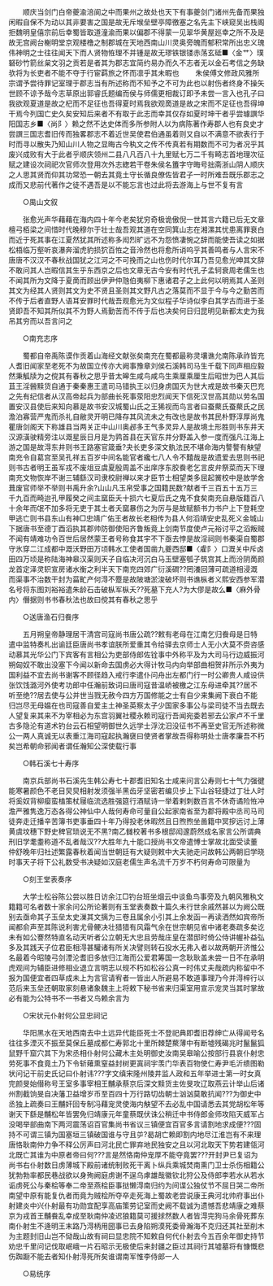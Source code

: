 <!-- { "loadSidebar": true } -->
　　顺庆当剑门白帝夔渝涪阆之中而果州之故处也天下有事夔剑门诸州先备而果独闲暇自保不为动以其非要害之国是故无斥堠垒壁亭障徼塞之名先主下峡窥吴出栈阁拒魏明皇僖宗前后幸蜀皆取道潼渝而果以偏郡不得蒙一见翠华黄屋廵幸之所不及是故无宫阙台榭明堂京观楼橹之制郡城在天地西南山川灵奥旁魄而郁积常所出忠义瑰伟神明之士往往闻天下而人贤物恠理不并锺是故无璆铁银镂赤荡玄砥■〈金艹〉璞砮砂竹箭丝枲文羽之贡若是者其为郡志宜简约易办而久不志者无以金石考信之务缺欤将为长吏者不能不夺于行宦羁旅之怀而凛乎其未暇也 
　　朱侯傅文修政风雅所宗谓予尝待罪记室理于郡志当有所述称而不知予之不可为此也以射伤者终身不操矢世顾不谅予哉今志草原出郭睿氏题编而侯与师儒更相裁订即予未尝一言入也孔子曰我欲观夏道是故之杞而不足征也吾得夏时焉我欲观啇道是故之宋而不足征也吾得坤干焉今列国亡史久矣安知后来者不有取于此志而幸其仅存如夏时坤干者乎尝璩譔华阳国志乡■〈尚阝〉赖之然不达史体而多所参附人以为病陈著作寿郡人也有良史才尝譔三国志耆旧传而独畧郡志不着近世吴使君伯通虽着则又自以不满意不欲表行于时而寻以散失乃知山川人物之显晦古今秇文之传不传真若有期数而不可为者况乎其废兴成败有大于此者乎顺庆领州二县八凡百八十九里赋七万二千有畸志首地理次征赋之建设次祠祀次官师次登用次外志緫若干卷朱侯名簠字守晦号拙斋浙山阴人顺庆之人思其贤而仰其功常恐一朝去其竟土守长循良僚佐皆君子一时所难吾既乐郡志之成而又悲前代著作之徒不遇吾是以不能忘言也过此将去游海上与世不复有言 

　　○禺山文叙 

　　张愈光声华藉藉在海内四十年今老矣犹穷奇极诡傲倪一世其言六籍已后无文章檀弓栢梁之间惜时代晚穆尔于壮士哉吾观其道在空同箕山志在湘漯其忧患离罪衰白而近于死其事在江夏然犹其所述称多闳烈旷远不为怨愤凄惋之辞而能使吾读之如据松梧临万壑听哀瀑奔溜虎豹损狖百恠之音泠然也将愈所诮呜乎其善鸣者与人言宋不唐唐不汉汉不春秋战国犹之江河之不可挽而之山也伤时代尔耳乃吾见愈光呻其文辞不敢问其人岂暇信其生乎东西京之后也文章无古今安有时代孔子孟轲衰周老儒生也不闻其所为文降于夏啇而顾出伊尹仲虺伯夷柳下惠诸君子之上此何以明焉其人圣则其文为经其人贤则其文为史不贤且圣则其文野凡古之落莫而不显于今与今之勤苦而不传于后者直野人语耳安罪时代哉吾观愈光为文似程子华诗似李白其学古而进于圣贤即吾不知其所似其不为野人焉勤苦而不传于后也决矣何日归昆明见新都太史为我吊其穷而以吾言问之 

　　○南充志序 

　　蜀都自帝禹陈谟作贡着山海经文献张矣南充在蜀都最称灵壤谯允南陈承祚皆充人耆旧闻家至老死不为故国立传亦大阙事豫章刘侯石溪韩司马生千载下同声相应毅然秉觚牍为之傥其有春秋之思乎昔太皞生咸鸟咸鸟生乘厘乘厘生后昭世为巴人其后苴王淫醟黩货自通于秦秦惠王遣司马错执王以归身虏国灭为世大戒是故书秦灭巴充之先有纪信者从汉高帝起兵为部曲长死事荥阳忠烈闻天下信死汉世高其勋以劳名国置安汉县使后来知向慕是故书安汉城蜀山氏之王狶视而鸟言者曰蚕藂氏蚕藂氏之民澹泊寡营严鬼而杀礼自敝灵开明已降存其风流未之有改也是故书其民朴野淳厚尚鬼瞿唐剑阁天下称雄县当两关正中山川奥邲多王气多灵异人是故境土形胜则书东井天汉源潢驶精旁注以溉星辰日月是为鹑首县在天官东井分野盖入参一度而强凡江海上游之国是故淂东井则书王路塞官箴垂?夬长吏多深文骫法民不堪命海内謷謷有觖望南充令自葛宫至吴孔祥五百岁中间名能官者纔七八人令不囏哉是故遗爱去思则书祀则书古者明王虽军戎不废俎豆虞夏殷周盖不出庠序东胶飬老乞言皮弁祭菜而天下理南充文物恢岸不谢三辅繇汉司隶校尉禅以来才臣节士相望类多屈起黉校中是故学舍葺废官师举不举则书禹升余?山山凡玉帛受事之国籍民数?献者千三百五十五万三千九百而畸迨孔甲履癸之间主窳臣夭十损六七夏后氏之鬼不食矣南充自悬版籍百八十余年而氓不加多将无吏于其土者夭窳暴伤之为厉与是故赋额书力书户上下登耗空甲逃亡则书县东山有神□忠靖广佑王者故长老相传为县人何滔靖安史乱死义金城山下据唐书至德丁酉滔执其郡帅防御使阳齐鲁叛竟上剑南节度使卢元裕讨平之滔叛贼不闻有靖难功令百世后居然蒙王者号称食其宇不下亟去悖是故淫祠则书秦渠自蜀郡守氷穿二江成都中溉沃野田万顷韩水工使者国凿九夔西邸■〈雐阝〉口溉关中斥卤田四万顷是称陆海神皋汉渠则天子自临决河沉白马玉壁塞瓠子筑宫其上而汾阴啇颜龙首定泽灵轵宣房诸水衡之利半天下南充四郊广衍溪磵??罔瀁回薄可疏道相浸溉而渠事不治数干封为菑甿产何淂不蹷是故陂塘淤浚破坏则书谯枞者义熙安西参军潜名号将东图刘裕裕遣朱龄石击破枞军枞夭??死墓下充人?为大僇是故么■〈麻外骨内〉僭据则书书春秋法也故曰傥其有春秋之思乎 

　　○送唐渔石归飬序 

　　五月朔皇帝静理居干清宫司寇尚书唐公疏??敕有老母在江南乞归飬母是日特遣中监特奏札出谕廷臣唐尚书孝谊朕所爱重其令给驿去京师士人无小大莫不赍咨感动慕其光华公门下宾客有言相公为吏部侍郎佐铨事中外称平及为大司马行边威振河朔匈奴不敢出没塞下今闻以新命去国虏必大得计牧马内向举部曲相贺非所示外夷为国利益不宜去尚书谢客不顾径趋入戒行李遣仆问舟出左都门行一时公卿贵人咸设供张饮饯潞河外使考功郎中任瀚前致词曰唐司寇昔温峤被檄之江东母进牵其??居不听至绝??居去使与公并世当戮无赦今四方万国修能之士有自少来集阙下衰白不能归岂尽无母媪在也司寇善自爱主土神圣英察太子少国家多事公与梁司徒不当去既去人望复来其来不为宰相必为东宫羽翼社稷永赖司寇行吾闻宛委若邪去公家卢不千里古多隐沦有道术钓台云石相望明御世久远学士浮沈汨没征书不再至史官无所述称微公一两人真诚无以表重江海司寇起执瀚襃曰使贤者掌故吾得称明处士唐孝廉吾不朽矣岂希朝命邪闻者谓任瀚知公深使载行事 

　　○韩石溪七十寿序 

　　南京兵部尚书石溪先生韩公寿七十郡耆旧知名士咸来问言公寿则七十气力强徤能寒暑颜色不老目炅炅相射发须强半黑齿牙坚密若编贝步上下山谷轻捷过丁壮人时将奚奴背柳瘿蛮榼策杖屦临流选胜强筵行酒赋诗一举着剌刺数百言不休奇谲险恠冲澹严雅隽逸万态各得公神仙中人哉何寿命可量自公起家南省至为郡将殿中丞司马司徒奔走迁播辛苦簿书吏事垂四十年乃得投老休暇然且日煦煦坐啚籍中冥摉远讨上薄黄虞坟穗下野史稗官琐说无不黑?南乙雠校著书多根邸闳邃蔚然成名家言公所谓典刑旧学耄耋称道不乱者哉汉??大胜年九十能口授尚书文帝遣愽士掌故北面受读董仲舒晚年归社述繁露春秋着闻当世朝廷有大疑则敕中大夫驰走问故韩公两朝旧学晓时事天子将下公礼数受书决疑如汉庭老儒生声名流千万岁不朽何寿命可限量为 

　　○刻王堂表奏序 

　　大学士松谷陈公尝以胜日访余江□钓台班坐烟云中谈鱼鸟事旁及九朝风雅秇文籍籍可名者数十家余问公所论著则有玉堂表奏数十篇久未行世余戚然甚以为阙公既别去亟命其子玉垒太史漅其文摛为三卷且属余小引其上余发函一再读洒然如宾帝所闻都俞声至其陈说利害尤骨鲠决壮猎猎有风霜气余在世宗朝见省中诸老奏疏多矣讫未有如公謇然特直名动天听者公立朝无大忠且劳哉庄皇在潜邸时倚公侍讲幄补益弘多及其践天子位君臣相淂甚驩诸有所关决譬则转石投水无弗入者以故两朝开济惟公名最着今昭陵弓剑湮沦耆旧多放归江海而公爱君筹国一念耿耿盖未尝一日不在承明虎观间为辅臣进修相业退立言明志以规不朽如松谷公真一时伟丈夫哉疏内称留中不报为国便宜者四草成未上为言官请宥者一皆出人所避易不敢道事理乃今并淂梓行以范后来玉垒还朝取家刻悬诸象魏主上将敕下秘书省来归渠室用宣示宠灵当其时掌故必有能为公特书不一书者又鸟赖余言为 

　　○宋状元仆射何公显忠祠记 

　　华阳黑水在天地西南去中土远异代能臣死士不登祀典即耆旧荐绅亡从得闻号名往往多湮灭不振至莫保丘墓成都仁寿郭北十里所棘楚藂薄中有断墟残碣兆时鬣鬣狐鼠野千窟穴其下为宋丞相仆射何公藏木主处明御史汝南吴皋喻公按部行县哀仆射忠劳死事不食竟土乃下令斩薙熏窒益封树更寘祠宇羡门华表百物使仁寿尹毛沂缋图勒状问记干前史氏记曰仆射讳???字文缜宋隆州陵井监人政和五年举进士第一时女真完颜旻始僣称号王室多事宰相王黼承蔡京后深文黩货主佐旻攻辽取燕云计举山后诸州割截饷旻自决藩卫益增岁币至百四十万行路切齿朝士汹汹莫敢抗闻???为御史中丞独上疏奏曰王黼奸回专制冯藉宠灵使海内觖望不去必乱中国请悉去其党胡松年等谢天下繇是黼松年皆罢免归靖康元年童蔡既伏诛公稍迁中书侍郎金师攻陷天威军占没喝举部曲南下两河震荡诏百官集尚书省议三镇便宜百官多言请割地求成便???固持不可谓三镇为国塞垣三镇破国谁与守且屰?曷胡亡赖即割内地尽江淮岂有不来理唐恪耿南仲力争不释公厉声曰河北民亡罪弃地民独安之且以河北取天下势若建瓴河北既亡其谁为中原者帝曰何???言是然恪南仲宠厚不能夺竟罢???开封尹已复诏为尚书右仆射数日虏薄城下殿前诸统制败死干离卜纵兵乘城焚南熏门卫士杀伤相籍公犹勃勃率都民巷战欲以身殉阙庭虏谢不逞乌虖雄哉徽钦北狩公及侍郎李若水从若水诟虏死公与秦桧等奉二帝至燕桧臣事挞懒淂南归约为间谍公独仗节不屈日哭二帝所南望中原有能复仇者而竟为贼桧所夺卒走死海上蜀故老尝说康王典河北帅府事出仆射建炎中兴仆射最有功勋宜配享高庙策劳记室而史阙不载诚为遗憾吾悲靖康之难蔡京为戎首王黼飬乱幸成至耿南仲凌迟狼籍莫可援捄然数人者皆淂完狗马余骨死葬东南仆射生不逄明王末路乃淂柄用圀事已去身陷朔漠死委骨瀚海不克归还其社至削木为主题封旧山岂不恸哉山故有祠曰显忠院不知敕自何代仆射去今五百余年御史持节劝忠千里问记伐取岷峨一片石昭示无极使后来封疆之臣过其祠行其墟墓将有慷慨悲伤踟蹰不能去者知仆射淂死所矣谁谓南军惟李侍郎一人 

　　○易统序 

